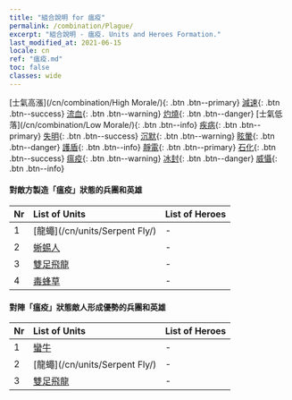 ```yaml
---
title: "組合說明 for 瘟疫"
permalink: /combination/Plague/
excerpt: "組合說明 - 瘟疫. Units and Heroes Formation."
last_modified_at: 2021-06-15
locale: cn
ref: "瘟疫.md"
toc: false
classes: wide
---
```


  [士氣高漲](/cn/combination/High Morale/){: .btn .btn--primary} [減速](/cn/combination/Slow/){: .btn .btn--success} [流血](/cn/combination/Bleeding/){: .btn .btn--warning} [灼燒](/cn/combination/Burning/){: .btn .btn--danger} [士氣低落](/cn/combination/Low Morale/){: .btn .btn--info} [疾病](/cn/combination/Disease/){: .btn .btn--primary} [失明](/cn/combination/Blind/){: .btn .btn--success} [沉默](/cn/combination/Silence/){: .btn .btn--warning} [眩暈](/cn/combination/Stun/){: .btn .btn--danger} [護盾](/cn/combination/Shield/){: .btn .btn--info} [靜電](/cn/combination/Static/){: .btn .btn--primary} [石化](/cn/combination/Petrify/){: .btn .btn--success} [瘟疫](/cn/combination/Plague/){: .btn .btn--warning} [冰封](/cn/combination/Freeze/){: .btn .btn--danger} [威懾](/cn/combination/Deterrence/){: .btn .btn--info} 


#### 對敵方製造「瘟疫」狀態的兵團和英雄

  | Nr |  List of Units  | List of Heroes | 
  |:---|:----------------|:---------------| 
  | 1 | [龍蠅](/cn/units/Serpent Fly/) | - |
  | 2 | [蜥蜴人](/cn/units/Lizardman/) | - |
  | 3 | [雙足飛龍](/cn/units/Wyvern/) | - |
  | 4 | [毒蜂草](/cn/units/Waspwort/) | - |


#### 對陣「瘟疫」狀態敵人形成優勢的兵團和英雄

  | Nr |  List of Units  | List of Heroes | 
  |:---|:----------------|:---------------| 
  | 1 | [蠻牛](/cn/units/Gorgon/) | - |
  | 2 | [龍蠅](/cn/units/Serpent Fly/) | - |
  | 3 | [雙足飛龍](/cn/units/Wyvern/) | - |
